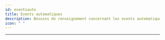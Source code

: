 ```yaml
---
id: eventsauto
title: Events automatiques
description: Besoins de renseignement concernant les events automatiques ?
icon: " "
---
```

___